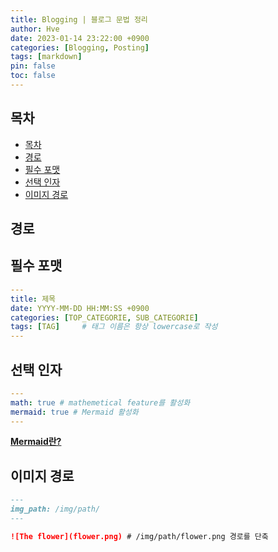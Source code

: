 ```yaml
---
title: Blogging | 블로그 문법 정리
author: Hve
date: 2023-01-14 23:22:00 +0900
categories: [Blogging, Posting]
tags: [markdown]
pin: false
toc: false
---
```




## 목차
- [목차](#목차)
- [경로](#경로)
- [필수 포맷](#필수-포맷)
- [선택 인자](#선택-인자)
- [이미지 경로](#이미지-경로)


## 경로


## 필수 포맷
```yaml
---
title: 제목
date: YYYY-MM-DD HH:MM:SS +0900
categories: [TOP_CATEGORIE, SUB_CATEGORIE]
tags: [TAG]     # 태그 이름은 항상 lowercase로 작성
---
```

## 선택 인자

```yaml
---
math: true # mathemetical feature를 활성화
mermaid: true # Mermaid 활성화
---
```
[**Mermaid란?**](https://github.com/mermaid-js/mermaid)

## 이미지 경로
```md
---
img_path: /img/path/
---

![The flower](flower.png) # /img/path/flower.png 경로를 단축
```

